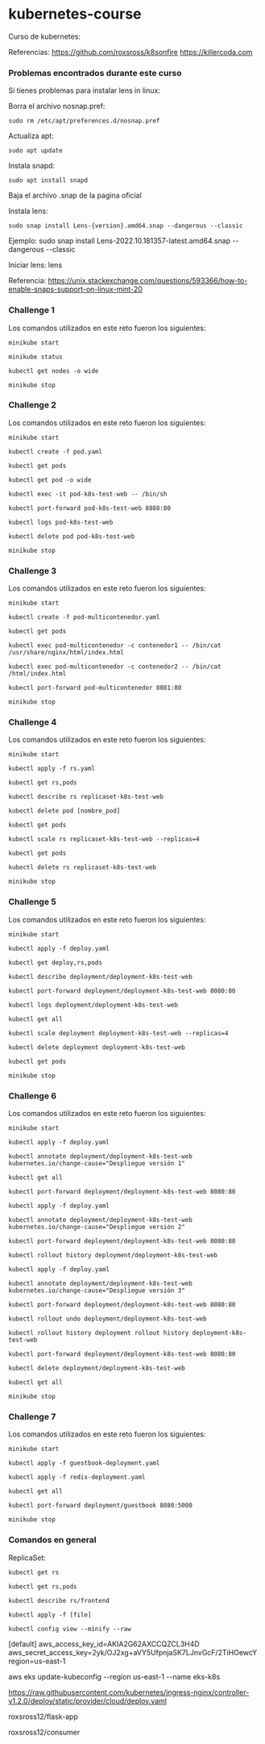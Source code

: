 # kubernetes-course
Curso de kubernetes:

Referencias:
https://github.com/roxsross/k8sonfire
https://killercoda.com

### Problemas encontrados durante este curso
Si tienes problemas para instalar lens in linux:

Borra el archivo nosnap.pref:
    
    sudo rm /etc/apt/preferences.d/nosnap.pref

Actualiza apt:

    sudo apt update

Instala snapd:

    sudo apt install snapd

Baja el archivo .snap de la pagina oficial

Instala lens:

    sudo snap install Lens-{version}.amd64.snap --dangerous --classic
Ejemplo:
    sudo snap install Lens-2022.10.181357-latest.amd64.snap --dangerous --classic

Iniciar lens:
    lens

Referencia: 
https://unix.stackexchange.com/questions/593366/how-to-enable-snaps-support-on-linux-mint-20


### Challenge 1
Los comandos utilizados en este reto fueron los siguientes:
    
    minikube start

    minikube status

    kubectl get nodes -o wide

    minikube stop

### Challenge 2
Los comandos utilizados en este reto fueron los siguientes:
    
    minikube start

    kubectl create -f pod.yaml

    kubectl get pods

    kubectl get pod -o wide

    kubectl exec -it pod-k8s-test-web -- /bin/sh

    kubectl port-forward pod-k8s-test-web 8888:80

    kubectl logs pod-k8s-test-web

    kubectl delete pod pod-k8s-test-web

    minikube stop

### Challenge 3
Los comandos utilizados en este reto fueron los siguientes:
    
    minikube start

    kubectl create -f pod-multicontenedor.yaml

    kubectl get pods

    kubectl exec pod-multicontenedor -c contenedor1 -- /bin/cat /usr/share/nginx/html/index.html

    kubectl exec pod-multicontenedor -c contenedor2 -- /bin/cat /html/index.html

    kubectl port-forward pod-multicontenedor 8081:80

    minikube stop

### Challenge 4
Los comandos utilizados en este reto fueron los siguientes:

    minikube start

    kubectl apply -f rs.yaml

    kubectl get rs,pods

    kubectl describe rs replicaset-k8s-test-web

    kubectl delete pod [nombre_pod]

    kubectl get pods

    kubectl scale rs replicaset-k8s-test-web --replicas=4

    kubectl get pods

    kubectl delete rs replicaset-k8s-test-web

    minikube stop

### Challenge 5
Los comandos utilizados en este reto fueron los siguientes:

    minikube start

    kubectl apply -f deploy.yaml

    kubectl get deploy,rs,pods

    kubectl describe deployment/deployment-k8s-test-web

    kubectl port-forward deployment/deployment-k8s-test-web 8080:80

    kubectl logs deployment/deployment-k8s-test-web
    
    kubectl get all

    kubectl scale deployment deployment-k8s-test-web --replicas=4

    kubectl delete deployment deployment-k8s-test-web

    kubectl get pods

    minikube stop

### Challenge 6
Los comandos utilizados en este reto fueron los siguientes:

    minikube start

    kubectl apply -f deploy.yaml

    kubectl annotate deployment/deployment-k8s-test-web kubernetes.io/change-cause="Despliegue versión 1"

    kubectl get all

    kubectl port-forward deployment/deployment-k8s-test-web 8080:80

    kubectl apply -f deploy.yaml
    
    kubectl annotate deployment/deployment-k8s-test-web kubernetes.io/change-cause="Despliegue versión 2"

    kubectl port-forward deployment/deployment-k8s-test-web 8080:80
    
    kubectl rollout history deployment/deployment-k8s-test-web

    kubectl apply -f deploy.yaml
    
    kubectl annotate deployment/deployment-k8s-test-web kubernetes.io/change-cause="Despliegue versión 3"

    kubectl port-forward deployment/deployment-k8s-test-web 8080:80

    kubectl rollout undo deployment/deployment-k8s-test-web
    
    kubectl rollout history deployment rollout history deployment-k8s-test-web

    kubectl port-forward deployment/deployment-k8s-test-web 8080:80
    
    kubectl delete deployment/deployment-k8s-test-web

    kubectl get all

    minikube stop

### Challenge 7
Los comandos utilizados en este reto fueron los siguientes:

    minikube start

    kubectl apply -f guestbook-deployment.yaml

    kubectl apply -f redis-deployment.yaml

    kubectl get all

    kubectl port-forward deployment/guestbook 8080:5000

    minikube stop

### Comandos en general
ReplicaSet:
    
    kubectl get rs
    
    kubectl get rs,pods
    
    kubectl describe rs/frontend
    
    kubectl apply -f [file]

    kubectl config view --minify --raw


[default]
aws_access_key_id=AKIA2G62AXCCQZCL3H4D
aws_secret_access_key=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
region=us-east-1

aws eks update-kubeconfig --region us-east-1 --name eks-k8s


https://raw.githubusercontent.com/kubernetes/ingress-nginx/controller-v1.2.0/deploy/static/provider/cloud/deploy.yaml

roxsross12/flask-app

roxsross12/consumer